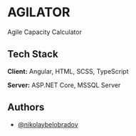 
# AGILATOR

Agile Capacity Calculator


## Tech Stack

**Client:** Angular, HTML, SCSS, TypeScript

**Server:** ASP.NET Core, MSSQL Server


## Authors

- [@nikolaybelobradov](https://github.com/nikolaybelobradov/)

